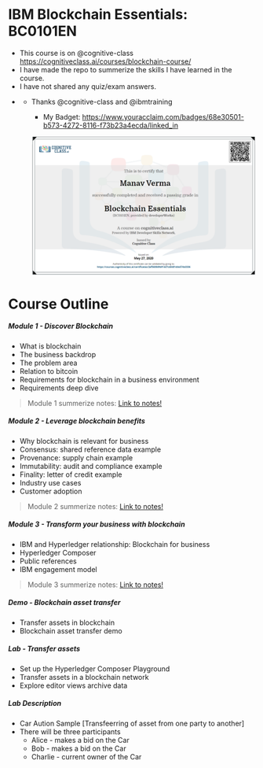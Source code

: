 # IBM Blockchain Essentials: BC0101EN

- This course is on @cognitive-class https://cognitiveclass.ai/courses/blockchain-course/ 
- I have made the repo to summerize the skills I have learned in the course.
- I have not shared any quiz/exam answers. 
- - Thanks @cognitive-class and @ibmtraining 
	- My Badget: https://www.youracclaim.com/badges/68e30501-b573-4272-8116-f73b23a4ecda/linked_in

	

	![My Certificate](images/blockchainessentials.png)


# Course Outline 

##### Module 1 - Discover Blockchain
- What is blockchain
- The business backdrop
- The problem area
- Relation to bitcoin
- Requirements for blockchain in a business environment
- Requirements deep dive

> Module 1 summerize notes: [Link to notes!](/discover_blockchain.md)

##### Module 2 - Leverage blockchain benefits
- Why blockchain is relevant for business
- Consensus: shared reference data example
- Provenance: supply chain example
- Immutability: audit and compliance example
- Finality: letter of credit example
- Industry use cases
- Customer adoption

> Module 2 summerize notes: [Link to notes!](/leverageblockchain.md)

##### Module 3 - Transform your business with blockchain
- IBM and Hyperledger relationship: Blockchain for business
- Hyperledger Composer
- Public references
- IBM engagement model


> Module 3 summerize notes: [Link to notes!](/business_with_blockchain.md)

##### Demo - Blockchain asset transfer
- Transfer assets in blockchain
- Blockchain asset transfer demo


##### Lab - Transfer assets
- Set up the Hyperledger Composer Playground
- Transfer assets in a blockchain network
- Explore editor views archive data

##### Lab Description
- Car Aution Sample [Transfeerring of asset from one party to another]
- There will be three participants
	- Alice - makes a bid on the Car
	- Bob - makes a bid on the Car
	- Charlie - current owner of the Car

